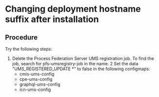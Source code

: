 # Changing deployment hostname suffix after installation

## Procedure

Try the following steps:

1. Delete the Process Federation Server UMS
registration job.  To find the job, search for pfs-umsregistry-job in
the name.
2 Set the data "UMS\_REGISTERED\_UPDATE *" to false in the following configmaps:
    - cmis-ums-config
    - cpe-ums-config
    - graphql-ums-config
    - icn-ums-config